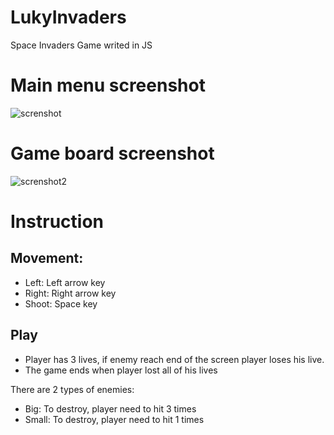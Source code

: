# LukyInvaders
Space Invaders Game writed in JS

# Main menu screenshot
![screnshot](https://user-images.githubusercontent.com/25785668/99901074-43e8d580-2cb4-11eb-9c59-24cffbeb8bd5.jpg)

# Game board screenshot

![screnshot2](https://user-images.githubusercontent.com/25785668/99901080-49deb680-2cb4-11eb-9d8a-e2e9f2246a8a.jpg)

#  Instruction

## Movement:

- Left: Left arrow key
- Right: Right arrow key
- Shoot: Space key

## Play
- Player has 3 lives, if enemy reach end of the screen player loses his live.</br>
- The game ends when player lost all of his lives</br>

There are 2 types of enemies: 
- Big: To destroy, player need to hit 3 times </br>
- Small: To destroy, player need to hit 1 times</br>

